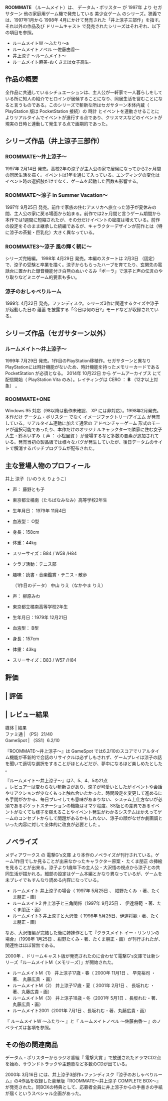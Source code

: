 **ROOMMATE** （ルームメイト）は、  データム・ポリスター  が  1997年  より  セガサターン  他の家庭用ゲーム機で発売している
美少女ゲーム  のシリーズ。狭義では、1997年1月から  1998年  4月にかけて発売された「井上涼子三部作」を指す。それ以外の作品及び
ドリームキャスト  で発売されたシリーズはそれぞれ、以下の項目を参照。

  * ルームメイトW 〜ふたり〜a 
  * ルームメイトノベル 〜佐藤由香〜 
  * 井上涼子 〜ルームメイト〜 
  * ルームメイト麻美-おくさまは女子高生- 

##  作品の概要  

全作品に共通しているシチュエーションは、主人公が一軒家で一人暮らしをしている所に知人の紹介でヒロインが居候することになり、同居生活を営むことになると言うものである。このシリーズで斬新な所はセガサターン本体内蔵（
PlayStation  版は  PocketStation  接続）の  時計
とイベントを連動させることによりリアルタイムでイベントが進行する点であり、クリスマスなどのイベントが現実の日時と連動して発生する点で画期的であった。

##  シリーズ作品（井上涼子三部作）  

###  ROOMMATE〜井上涼子〜  

1997年  2月14日
発売。高校2年の涼子が主人公の家で居候になってから2ヶ月間の同居生活を描く。イベントは1年を通じて入っている。エンディングの変化はイベント時の選択肢だけでなく、ゲームを起動した回数も影響する。

###  ROOMMATE〜涼子 in Summer Vacation〜  

1997年  9月25日
発売。前作で家族の住むアメリカへ旅立った涼子が夏休みの間、主人公の家に戻る場面から始まる。前作では2ヶ月間と言うゲーム期間から本作では1週間に短縮されたが、その分だけイベントの密度は増えている。前作の設定をそのまま継承した続編であるが、キャラクターデザインが前作とは（特に涼子の茶髪・巨乳化）大きく異なっている。

###  ROOMMATE3〜涼子 風の輝く朝に〜  

シリーズ完結編。  1998年  4月29日  発売。本編のスタートは  2月3日
（固定）で、涼子の受験と卒業を描く。涼子からもらったハーブを育てたり、玄関先の電話台に置かれた録音機能付き白熊のぬいぐるみ「ポーラ」で涼子と声の伝言のやり取りなどミニゲーム的要素も多い。

###  涼子のおしゃべりルーム  

1999年  4月22日  発売。ファンディスク。シリーズ3作に関連するクイズや涼子が起動した日の  蘊蓄
を披露する「今日は何の日?」モードなどが収録されている。

##  シリーズ作品（セガサターン以外）  

###  ルームメイト〜井上涼子〜  

1999年  7月29日
発売。1作目のPlayStation移植作。セガサターンと異なりPlayStationには時計機能がないため、時計機能を持ったメモリーカードである
PocketStation  が必須となる。  2014年  10月22日  から  ゲームアーカイブス  にて配信開始（  PlayStation
Vita  のみ）。レイティングは  CERO  ：  **B** （12才以上対象）  。

###  ROOMMATE+ONE  

Windows 95  対応（98以降は動作未確認、  XP  には非対応）。1998年2月発売。本作だけ  データム・ポリスター  でなく
イメージファクトリー/アイエム  が発売している。リアルタイム連動に加えて通常の  アドベンチャーゲーム
形式のモードが選択可能であったり、本作だけのオリジナルキャラクターで隣家に住む女子大生・鈴木いずみ（  声  ：  小松里賀
）が登場するなど多数の要素が追加されている。発売当初の製品版では様々なバグが発生していたが、後日データムのサイトで解消するパッチプログラムが配布された。

##  主な登場人物のプロフィール  

井上 涼子（いのうえ りょうこ）

  * 声：  藤野とも子 
  * 東京都立橘南（たちばなみなみ）高等学校2年生 
  * 生年月日：  1979年  11月4日 
  * 血液型：  O型 
  * 身長：158cm 
  * 体重：44kg 
  * スリーサイズ：B84 / W58 /H84 
  * クラブ活動：テニス部 
  * 趣味：読書・音楽鑑賞・テニス・散歩 

     （1作目のデータ） 
中山 りえ（なかやま りえ）

  * 声：  柳原みわ 
  * 東京都立橘南高等学校2年生 
  * 生年月日：1979年  12月21日 
  * 血液型：  B型 
  * 身長：157cm 
  * 体重：43kg 
  * スリーサイズ：B83 / W57 /H84 

##  評価  

|  評価  
---  
|  レビュー結果  
---  
媒体  |  結果   
ファミ通  |  （PS）21/40     
GameSpot  |  （SS1）6.2/10     
  
『ROOMMATE〜井上涼子〜』は  GameSpot
では6.2/10のスコアでリアルタイム機能が革新的で会話のリサイクルは必ずしもされず、ゲームプレイは涼子の話を聞いて適切な選択をすることがほとんどだが、夢中になるほど楽しめたとした
  。

『ルームメイト〜井上涼子〜』は7、5、4、5の21点  
。レビュアーは変わらない斬新さがあり、涼子が可愛いとしたがイベントや会話やリアクションが少なくもっと触れ合いたかった、時間設定を変更して進めるにも手間がかかる、毎日プレイしても意味があまりない、システム上仕方ないが必須であるポケットステーションの機能はオマケ程度、SS版との差異であるイベントがなくても様子を窺えることやイベント発生がわかるシステムはかえってゲームのコンセプトからして問題があるかもしれない、涼子の顔がなぜか劇画調といった内容に対して全体的に改良が必要とした
  。

##  ノベライズ  

メディアワークス  の  電撃G's文庫    より本作のノベライズが刊行されている。ゲーム1作目でしか見ることが出来なかったキャラクター原案・
たくま朋正
の挿絵を見ることが出来る。涼子より1歳年下の主人公・大沢悟の視点から涼子との共同生活が描かれる。細部の設定はゲーム本編とかなり異なっているが、ゲームを未プレイでもすんなり読める内容になっている。

  * ルームメイト 井上涼子の場合（  1997年  5月25日  、  紺野たくみ  ・著、たくま朋正・画） 
  * ルームメイト2 井上涼子と三角関係（1997年  9月25日  、  伊達将範  ・著、たくま朋正・画） 
  * ルームメイト3 井上涼子と大沢悟（  1998年  5月25日、伊達将範・著、たくま朋正・画） 

なお、大沢悟編が完結した後に姉妹作として『クラスメイト イー・リンリンの場合』（1998年  1月25日
、紺野たくみ・著、たくま朋正・画）が刊行されたが、関連性はほぼ皆無である。

2000年  、ドリームキャスト版が発売されたのに合わせて電撃G's文庫では新シリーズ「ルームメイトM（メモリーズ）」が開始された。

  * ルームメイトM（1） 井上涼子17歳・春（  2000年  11月1日  、  早見裕司  ・著、  丸藤広貴  ・画） 
  * ルームメイトM（2） 井上涼子17歳・夏（  2001年  2月1日  、  長坂れむ  ・著、丸藤広貴・画） 
  * ルームメイトM（3） 井上涼子18歳・冬（2001年  5月1日  、長坂れむ・著、丸藤広貴・画） 
  * ルームメイト2001（2001年  7月1日  、長坂れむ・著、丸藤広貴・画） 

『  ルームメイトW 〜ふたり〜  』と『  ルームメイトノベル 〜佐藤由香〜  』のノベライズは各項を参照。

##  その他の関連商品  

データム・ポリスターからラジオ番組『  電撃大賞  』で放送されたドラマCD2点を始め、サウンドトラックや主題歌など多数のCDが出ている。

2000年  3月16日  には、井上涼子3部作+ファンディスク『涼子のおしゃべりルーム』の4作品を収録した豪華版『ROOMMATE〜井上涼子
COMPLETE BOX〜』が発売された。同BOXの特典として、応募者全員に井上涼子からの手書きの手紙が届くというスペシャル企画があった。

